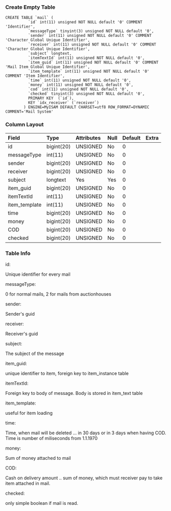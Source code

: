 ### Create Empty Table ###
```
CREATE TABLE `mail` (                                                                              
          `id` int(11) unsigned NOT NULL default '0' COMMENT 'Identifier',                                 
          `messageType` tinyint(3) unsigned NOT NULL default '0',                                          
          `sender` int(11) unsigned NOT NULL default '0' COMMENT 'Character Global Unique Identifier',     
          `receiver` int(11) unsigned NOT NULL default '0' COMMENT 'Character Global Unique Identifier',   
          `subject` longtext,                                                                              
          `itemTextId` int(11) unsigned NOT NULL default '0',                                              
          `item_guid` int(11) unsigned NOT NULL default '0' COMMENT 'Mail Item Global Unique Identifier',  
          `item_template` int(11) unsigned NOT NULL default '0' COMMENT 'Item Identifier',                 
          `time` int(11) unsigned NOT NULL default '0',                                                    
          `money` int(11) unsigned NOT NULL default '0',                                                   
          `cod` int(11) unsigned NOT NULL default '0',                                                     
          `checked` tinyint(3) unsigned NOT NULL default '0',                                              
          PRIMARY KEY  (`id`),                                                                             
          KEY `idx_receiver` (`receiver`)                                                                  
        ) ENGINE=MyISAM DEFAULT CHARSET=utf8 ROW_FORMAT=DYNAMIC COMMENT='Mail System'                      

```

### Column Layout ###

| Field | Type | Attributes | Null | Default | Extra |
|:------|:-----|:-----------|:-----|:--------|:------|
| id    | bigint(20) | UNSIGNED   | No   | 0       |       |
| messageType | int(11) | UNSIGNED   | No   | 0       |       |
| sender | bigint(20) | UNSIGNED   | No   | 0       |       |
| receiver | bigint(20) | UNSIGNED   | No   | 0       |       |
| subject | longtext | Yes        | Yes  | 0       |       |
| item\_guid | bigint(20) | UNSIGNED   | No   | 0       |       |
| itemTextId  | int(11) | UNSIGNED   | No   | 0       |       |
| item\_template | int(11) | UNSIGNED   | No   | 0       |       |
| time  | bigint(20) | UNSIGNED   | No   | 0       |       |
| money | bigint(20) | UNSIGNED   | No   | 0       |       |
| COD   | bigint(20) | UNSIGNED   | No   | 0       |       |
| checked | bigint(20) | UNSIGNED   | No   | 0       |       |


### Table Info ###

id:

Unique identifier for every mail

messageType:

0 for normal mails, 2 for mails from auctionhouses

sender:

Sender's guid

receiver:

Receiver's guid

subject:

The subject of the message

item\_guid:

unique identifier to item, foreign key to item\_instance table

itemTextId:

Foreign key to body of message. Body is stored in item\_text table

item\_template:

useful for item loading

time:

Time, when mail will be deleted ... in 30 days or in 3 days when having COD. Time is number of miliseconds from 1.1.1970

money:

Sum of money attached to mail

COD:

Cash on delivery amount .. sum of money, which must receiver pay to take item attached in mail.

checked:

only simple boolean if mail is read.